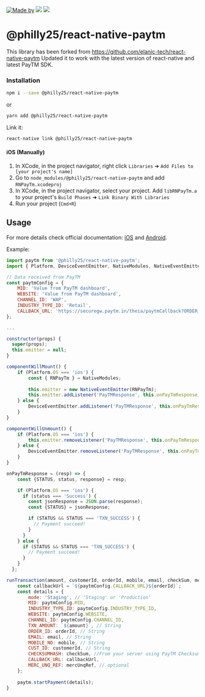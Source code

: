 [![Made by](https://img.shields.io/badge/Made_by-opsway-blue.svg)](https://opsway.com)
[![](https://img.shields.io/npm/v/@philly25/react-native-paytm.svg)](https://www.npmjs.com/package/@philly25/react-native-paytm)
[![](https://img.shields.io/npm/dm/@philly25/react-native-paytm.svg)](https://www.npmjs.com/package/@philly25/react-native-paytm)

# @philly25/react-native-paytm
This library has been forked from https://github.com/elanic-tech/react-native-paytm
Updated it to work with the latest version of react-native and latest PayTM SDK.

### Installation

````bash
npm i --save @philly25/react-native-paytm
````

or 

````bash
yarn add @philly25/react-native-paytm
````

Link it:

````bash
react-native link @philly25/react-native-paytm
````

#### iOS (Manually)

1. In XCode, in the project navigator, right click `Libraries` ➜ `Add Files to [your project's name]`
2. Go to `node_modules/@philly25/react-native-paytm` and add `RNPayTm.xcodeproj`
3. In XCode, in the project navigator, select your project. Add `libRNPayTm.a` to your project's `Build Phases` ➜ `Link Binary With Libraries`
4. Run your project (`Cmd+R`)
      

## Usage

For more details check official documentation: [iOS](https://developer.paytm.com/docs/v1/ios-sdk/) and [Android](https://developer.paytm.com/docs/v1/android-sdk).

Example:

```javascript
import paytm from '@philly25/react-native-paytm';
import { Platform, DeviceEventEmitter, NativeModules, NativeEventEmitter } from 'react-native';

// Data received from PayTM
const paytmConfig = {
    MID: 'Value from PayTM dashboard',
    WEBSITE: 'Value from PayTM dashboard',
    CHANNEL_ID: 'WAP',
    INDUSTRY_TYPE_ID: 'Retail',
    CALLBACK_URL: 'https://securegw.paytm.in/theia/paytmCallback?ORDER_ID='
};

...

constructor(props) {
  super(props);
  this.emitter = null;
}

componentWillMount() {
    if (Platform.OS === 'ios') {
        const { RNPayTm } = NativeModules;
        
        this.emitter = new NativeEventEmitter(RNPayTm);
        this.emitter.addListener('PayTMResponse', this.onPayTmResponse);
    } else {
        DeviceEventEmitter.addListener('PayTMResponse', this.onPayTmResponse);
    }	
}

componentWillUnmount() {
    if (Platform.OS === 'ios') {
        this.emitter.removeListener('PayTMResponse', this.onPayTmResponse);
    } else {
        DeviceEventEmitter.removeListener('PayTMResponse', this.onPayTmResponse);
    }
}

onPayTmResponse = (resp) => {
    const {STATUS, status, response} = resp;

    if (Platform.OS === 'ios') {
      if (status === 'Success') {
        const jsonResponse = JSON.parse(response);
        const {STATUS} = jsonResponse;

        if (STATUS && STATUS === 'TXN_SUCCESS') {
          // Payment succeed!
        }
      }
    } else {
      if (STATUS && STATUS === 'TXN_SUCCESS') {
        // Payment succeed!
      }
    }
  };

runTransaction(amount, customerId, orderId, mobile, email, checkSum, mercUnqRef) {
    const callbackUrl = `${paytmConfig.CALLBACK_URL}${orderId}`;
    const details = {
        mode: 'Staging', // 'Staging' or 'Production'
        MID: paytmConfig.MID,
        INDUSTRY_TYPE_ID: paytmConfig.INDUSTRY_TYPE_ID,
        WEBSITE: paytmConfig.WEBSITE,
        CHANNEL_ID: paytmConfig.CHANNEL_ID,
        TXN_AMOUNT: `${amount}`, // String
        ORDER_ID: orderId, // String
        EMAIL: email, // String
        MOBILE_NO: mobile, // String
        CUST_ID: customerId, // String
        CHECKSUMHASH: checkSum, //From your server using PayTM Checksum Utility 
        CALLBACK_URL: callbackUrl,
        MERC_UNQ_REF: mercUnqRef, // optional
    };
    
    paytm.startPayment(details);
}
```
  
